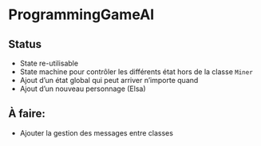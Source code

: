 # ProgrammingGameAI

## Status

 - State re-utilisable
 - State machine pour contrôler les différents état hors de la classe `Miner`
 - Ajout d’un état global qui peut arriver n’importe quand
 - Ajout d’un nouveau personnage (Elsa)



## À faire:

 - Ajouter la gestion des messages entre classes
